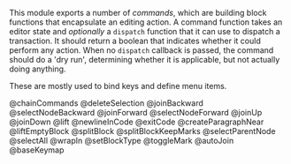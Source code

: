 This module exports a number of _commands_, which are building block
functions that encapsulate an editing action. A command function takes
an editor state and _optionally_ a `dispatch` function that it can use
to dispatch a transaction. It should return a boolean that indicates
whether it could perform any action. When no `dispatch` callback is
passed, the command should do a 'dry run', determining whether it is
applicable, but not actually doing anything.

These are mostly used to bind keys and define menu items.

@chainCommands
@deleteSelection
@joinBackward
@selectNodeBackward
@joinForward
@selectNodeForward
@joinUp
@joinDown
@lift
@newlineInCode
@exitCode
@createParagraphNear
@liftEmptyBlock
@splitBlock
@splitBlockKeepMarks
@selectParentNode
@selectAll
@wrapIn
@setBlockType
@toggleMark
@autoJoin
@baseKeymap
